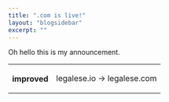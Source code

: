 ```yaml
---
title: ".com is live!"
layout: "blogsidebar"
excerpt: ""
---
```

Oh hello this is my announcement.

<table class="changelog"><tbody><tr><th><div class="changelog-label cl-improved">improved</div></th><td marked="" class="ng-isolate-scope"><p>legalese.io -&gt; legalese.com</p>
</td></tr></tbody></table>


